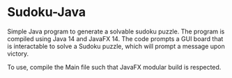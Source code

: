 # Sudoku-Java
 Simple Java program to generate a solvable sudoku puzzle. The program is compiled using Java 14 and JavaFX 14.
 The code prompts a GUI board that is interactable to solve a Sudoku puzzle, which will prompt a message upon victory.

 To use, compile the Main file such that JavaFX modular build is respected.
